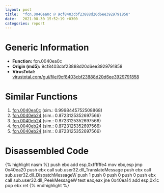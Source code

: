 ```yaml
---
layout: post
title:  "fcn.0040ea0c @ 9cf8403cbf23888d20d6ee3929791858"
date:   2021-08-30 15:52:19 +0300
categories: report
---
```


# Generic Information
- **Function:** fcn.0040ea0c
- **Origin (md5):** 9cf8403cbf23888d20d6ee3929791858
- **VirusTotal:** [virustotal.com/gui/file/9cf8403cbf23888d20d6ee3929791858][virustotal_ref]



# Similar Functions

1. [fcn.0040ea0c][similar_1_ref] (sim.: 0.9998445752508868)
2. [fcn.0040eb24][similar_2_ref] (sim.: 0.8723125352697566)
3. [fcn.0040eb24][similar_3_ref] (sim.: 0.8723125352697566)
4. [fcn.0040eb24][similar_4_ref] (sim.: 0.8723125352697566)
5. [fcn.0040eb24][similar_5_ref] (sim.: 0.8723125352697566)


# Disassembled Code

{% highlight nasm %}
push ebx
add esp,0xffffffe4
mov ebx,esp
jmp 0x40ea20
push ebx
call sub.user32.dll_TranslateMessage
push ebx
call sub.user32.dll_DispatchMessageW
push 1
push 0
push 0
push 0
push ebx
call sub.user32.dll_PeekMessageW
test eax,eax
jne 0x40ea14
add esp,0x1c
pop ebx
ret 
{% endhighlight %}


[similar_1_ref]: /report/fcn.0040ea0c@f79e0131d9be8aa2ee0d6ec62854ce89
[similar_2_ref]: /report/fcn.0040eb24@5d991d1a7a9b58aecd5ee95b2d0d7bd9
[similar_3_ref]: /report/fcn.0040eb24@a8c51c88e2272f2397cc463a3ffa4544
[similar_4_ref]: /report/fcn.0040eb24@5a9e6257062d8fd09bc1612cd995b797
[similar_5_ref]: /report/fcn.0040eb24@6e87b7ccbd19229e0b0b6b0b21948a18
[virustotal_ref]: https://www.virustotal.com/gui/file/9cf8403cbf23888d20d6ee3929791858